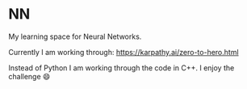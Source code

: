 # NN

My learning space for Neural Networks.

Currently I am working through: https://karpathy.ai/zero-to-hero.html

Instead of Python I am working through the code in C++. I enjoy the challenge :smile:

